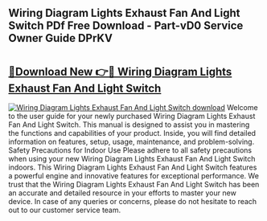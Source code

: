 ## Wiring Diagram Lights Exhaust Fan And Light Switch PDf Free Download - Part-vD0 Service Owner Guide DPrKV

# <h2><a href="http://dfko1cx.blite.top/?on=Wiring+Diagram+Lights+Exhaust+Fan+And+Light+Switch">🔗Download New 👉🔴 Wiring Diagram Lights Exhaust Fan And Light Switch</a></h2>

[![Wiring Diagram Lights Exhaust Fan And Light Switch download](https://i.imgur.com/lujVjoI.png)](http://dfko1cx.blite.top/?on=Wiring+Diagram+Lights+Exhaust+Fan+And+Light+Switch)
Welcome to the user guide for your newly purchased Wiring Diagram Lights Exhaust Fan And Light Switch. This manual is designed to assist you in mastering the functions and capabilities of your product. Inside, you will find detailed information on features, setup, usage, maintenance, and problem-solving. Safety Precautions for Indoor Use Please adhere to all safety precautions when using your new Wiring Diagram Lights Exhaust Fan And Light Switch indoors. This Wiring Diagram Lights Exhaust Fan And Light Switch features a powerful engine and innovative features for exceptional performance. We trust that the Wiring Diagram Lights Exhaust Fan And Light Switch has been an accurate and detailed resource in your efforts to master your new device. In case of any queries or concerns, please do not hesitate to reach out to our customer service team.
